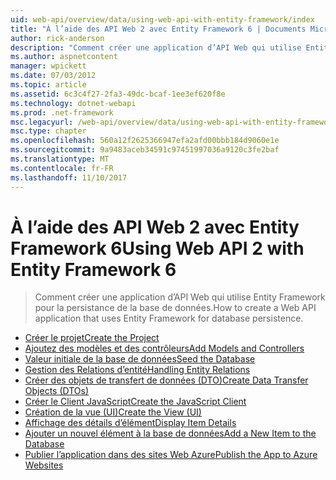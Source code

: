 ```yaml
---
uid: web-api/overview/data/using-web-api-with-entity-framework/index
title: "À l’aide des API Web 2 avec Entity Framework 6 | Documents Microsoft"
author: rick-anderson
description: "Comment créer une application d’API Web qui utilise Entity Framework pour la persistance de la base de données."
ms.author: aspnetcontent
manager: wpickett
ms.date: 07/03/2012
ms.topic: article
ms.assetid: 6c3c4f27-2fa3-49dc-bcaf-1ee3ef620f8e
ms.technology: dotnet-webapi
ms.prod: .net-framework
msc.legacyurl: /web-api/overview/data/using-web-api-with-entity-framework
msc.type: chapter
ms.openlocfilehash: 560a12f2625366947efa2afd00bbb184d9060e1e
ms.sourcegitcommit: 9a9483aceb34591c97451997036a9120c3fe2baf
ms.translationtype: MT
ms.contentlocale: fr-FR
ms.lasthandoff: 11/10/2017
---
```

<a name="using-web-api-2-with-entity-framework-6"></a><span data-ttu-id="090ee-103">À l’aide des API Web 2 avec Entity Framework 6</span><span class="sxs-lookup"><span data-stu-id="090ee-103">Using Web API 2 with Entity Framework 6</span></span>
====================
> <span data-ttu-id="090ee-104">Comment créer une application d’API Web qui utilise Entity Framework pour la persistance de la base de données.</span><span class="sxs-lookup"><span data-stu-id="090ee-104">How to create a Web API application that uses Entity Framework for database persistence.</span></span>


- [<span data-ttu-id="090ee-105">Créer le projet</span><span class="sxs-lookup"><span data-stu-id="090ee-105">Create the Project</span></span>](part-1.md)
- [<span data-ttu-id="090ee-106">Ajoutez des modèles et des contrôleurs</span><span class="sxs-lookup"><span data-stu-id="090ee-106">Add Models and Controllers</span></span>](part-2.md)
- [<span data-ttu-id="090ee-107">Valeur initiale de la base de données</span><span class="sxs-lookup"><span data-stu-id="090ee-107">Seed the Database</span></span>](part-3.md)
- [<span data-ttu-id="090ee-108">Gestion des Relations d’entité</span><span class="sxs-lookup"><span data-stu-id="090ee-108">Handling Entity Relations</span></span>](part-4.md)
- [<span data-ttu-id="090ee-109">Créer des objets de transfert de données (DTO)</span><span class="sxs-lookup"><span data-stu-id="090ee-109">Create Data Transfer Objects (DTOs)</span></span>](part-5.md)
- [<span data-ttu-id="090ee-110">Créer le Client JavaScript</span><span class="sxs-lookup"><span data-stu-id="090ee-110">Create the JavaScript Client</span></span>](part-6.md)
- [<span data-ttu-id="090ee-111">Création de la vue (UI)</span><span class="sxs-lookup"><span data-stu-id="090ee-111">Create the View (UI)</span></span>](part-7.md)
- [<span data-ttu-id="090ee-112">Affichage des détails d’élément</span><span class="sxs-lookup"><span data-stu-id="090ee-112">Display Item Details</span></span>](part-8.md)
- [<span data-ttu-id="090ee-113">Ajouter un nouvel élément à la base de données</span><span class="sxs-lookup"><span data-stu-id="090ee-113">Add a New Item to the Database</span></span>](part-9.md)
- [<span data-ttu-id="090ee-114">Publier l’application dans des sites Web Azure</span><span class="sxs-lookup"><span data-stu-id="090ee-114">Publish the App to Azure Websites</span></span>](part-10.md)
